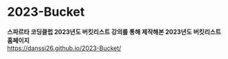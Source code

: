 # 2023-Bucket
**스파르타 코딩클럽 2023년도 버킷리스트 강의를 통해 제작해본 2023년도 버킷리스트 홈페이지**  
https://danssi26.github.io/2023-Bucket/


